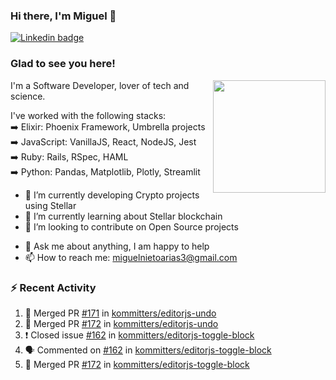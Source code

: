 ### Hi there, I'm Miguel 👋

<a href="https://linkedin.com/in/miguelnietoa/" target="_blank" rel="noopener noreferrer">
  <img src="https://img.shields.io/badge/-LinkedIn-0e76a8?style=flat-square&logo=Linkedin&logoColor=white" alt="Linkedin badge">
</a>
<!-- [![Website Badge](https://img.shields.io/badge/Website-3b5998?style=flat-square&logo=google-chrome&logoColor=white)](#notavailablenow#) 

<img src="https://i.imgur.com/tbrLrt5.gif" width=400 alt="Coding GIF" align="right"/>
-->


### Glad to see you here!
<a href="https://github.com/miguelnietoa"><img src="https://github-readme-stats.vercel.app/api?username=miguelnietoa&show_icons=true&hide_border=true&count_private=true&include_all_commits=true&theme=tokyonight" height="180em" align="right"/></a>
I'm a Software Developer, lover of tech and science. 

I've worked with the following stacks:\
➡️ Elixir: Phoenix Framework, Umbrella projects\
➡️ JavaScript: VanillaJS, React, NodeJS, Jest\
➡️ Ruby: Rails, RSpec, HAML\
➡️ Python: Pandas, Matplotlib, Plotly, Streamlit

- 🔭 I’m currently developing Crypto projects using Stellar
- 🌱 I’m currently learning about Stellar blockchain
- 👯 I’m looking to contribute on Open Source projects
<!-- 
- 😄 I just finished a Machine Learning course! 
- 🤔 I’m looking for help with ...
-->
- 💬 Ask me about anything, I am happy to help
- 📫 How to reach me: miguelnietoarias3@gmail.com

### ⚡ Recent Activity

<!--START_SECTION:activity-->
1. 🎉 Merged PR [#171](https://github.com/kommitters/editorjs-undo/pull/171) in [kommitters/editorjs-undo](https://github.com/kommitters/editorjs-undo)
2. 🎉 Merged PR [#172](https://github.com/kommitters/editorjs-undo/pull/172) in [kommitters/editorjs-undo](https://github.com/kommitters/editorjs-undo)
3. ❗️ Closed issue [#162](https://github.com/kommitters/editorjs-toggle-block/issues/162) in [kommitters/editorjs-toggle-block](https://github.com/kommitters/editorjs-toggle-block)
4. 🗣 Commented on [#162](https://github.com/kommitters/editorjs-toggle-block/issues/162) in [kommitters/editorjs-toggle-block](https://github.com/kommitters/editorjs-toggle-block)
5. 🎉 Merged PR [#172](https://github.com/kommitters/editorjs-toggle-block/pull/172) in [kommitters/editorjs-toggle-block](https://github.com/kommitters/editorjs-toggle-block)
<!--END_SECTION:activity-->
